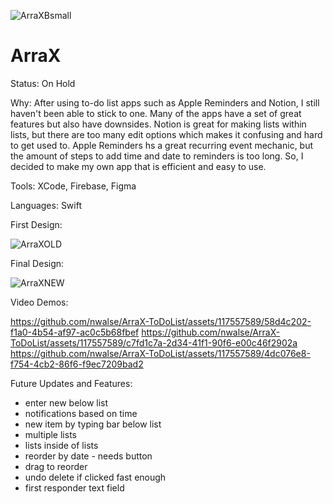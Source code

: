 ![ArraXBsmall](https://github.com/nwalse/ArraX-ToDoList/assets/117557589/cad2685b-8f45-4f03-997d-b04646a144ed)

# ArraX

Status: On Hold

Why:
After using to-do list apps such as Apple Reminders and Notion, I still haven't been able to stick to one. Many of the apps 
have a set of great features but also have downsides. Notion is great for making lists within lists, but there are too many 
edit options which makes it confusing and hard to get used to. Apple Reminders hs a great recurring event mechanic, but the 
amount of steps to add time and date to reminders is too long. So, I decided to make my own app that is efficient and easy 
to use. 

Tools:
XCode, Firebase, Figma

Languages:
Swift

First Design:

![ArraXOLD](https://github.com/nwalse/ArraX-ToDoList/assets/117557589/44b183ee-7e02-40db-aab1-8a0c6c4e2ef8)

Final Design:

![ArraXNEW](https://github.com/nwalse/ArraX-ToDoList/assets/117557589/df4bf4dc-926b-4b9a-b607-e1795a9e6201)


Video Demos:

https://github.com/nwalse/ArraX-ToDoList/assets/117557589/58d4c202-f1a0-4b54-af97-ac0c5b68fbef
https://github.com/nwalse/ArraX-ToDoList/assets/117557589/c7fd1c7a-2d34-41f1-90f6-e00c46f2902a
https://github.com/nwalse/ArraX-ToDoList/assets/117557589/4dc076e8-f754-4cb2-86f6-f9ec7209bad2


Future Updates and Features: 
 - enter new below list
 - notifications based on time
 - new item by typing bar below list
 - multiple lists
 - lists inside of lists
 - reorder by date - needs button
 - drag to reorder
 - undo delete if clicked fast enough
 - first responder text field

